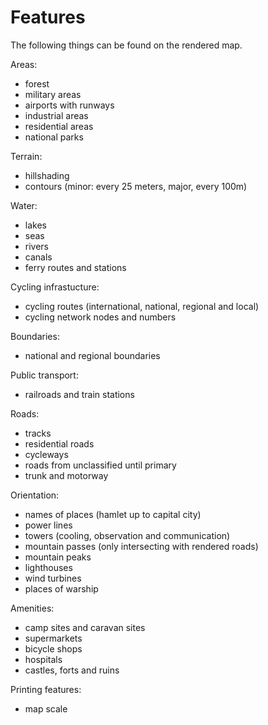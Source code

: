 # Features

The following things can be found on the rendered map.

Areas:
- forest
- military areas
- airports with runways
- industrial areas
- residential areas
- national parks

Terrain:
- hillshading
- contours (minor: every 25 meters, major, every 100m)

Water:
- lakes
- seas
- rivers
- canals
- ferry routes and stations

Cycling infrastucture:
- cycling routes (international, national, regional and local)
- cycling network nodes and numbers

Boundaries:
- national and regional boundaries

Public transport:
- railroads and train stations

Roads:
- tracks
- residential roads
- cycleways
- roads from unclassified until primary
- trunk and motorway

Orientation:
- names of places (hamlet up to capital city)
- power lines
- towers (cooling, observation and communication)
- mountain passes (only intersecting with rendered roads)
- mountain peaks
- lighthouses
- wind turbines
- places of warship

Amenities:
- camp sites and caravan sites
- supermarkets
- bicycle shops
- hospitals
- castles, forts and ruins

Printing features:
- map scale
